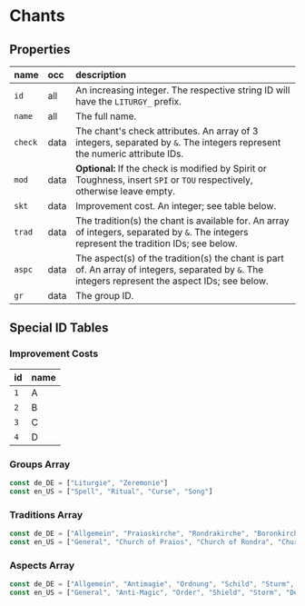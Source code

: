 # Chants

## Properties

name | occ | description
:--- | :--- | :---
`id` | all | An increasing integer. The respective string ID will have the `LITURGY_` prefix.
`name` | all | The full name.
`check` | data | The chant's check attributes. An array of 3 integers, separated by `&`. The integers represent the numeric attribute IDs.
`mod` | data | **Optional:** If the check is modified by Spirit or Toughness, insert `SPI` or `TOU` respectively, otherwise leave empty.
`skt` | data | Improvement cost. An integer; see table below.
`trad` | data | The tradition(s) the chant is available for. An array of integers, separated by `&`. The integers represent the tradition IDs; see below.
`aspc` | data | The aspect(s) of the tradition(s) the chant is part of. An array of integers, separated by `&`. The integers represent the aspect IDs; see below.
`gr` | data | The group ID.

## Special ID Tables

### Improvement Costs

id | name
:--- | :---
`1` | A
`2` | B
`3` | C
`4` | D

### Groups Array

```ts
const de_DE = ["Liturgie", "Zeremonie"]
const en_US = ["Spell", "Ritual", "Curse", "Song"]
```

### Traditions Array

```ts
const de_DE = ["Allgemein", "Praioskirche", "Rondrakirche", "Boronkirche", "Hesindekirche", "Phexkirche", "Perainekirche"]
const en_US = ["General", "Church of Praios", "Church of Rondra", "Church of Boron", "Church of Hesinde", "Church of Phex", "Church of Peraine"]
```

### Aspects Array

```ts
const de_DE = ["Allgemein", "Antimagie", "Ordnung", "Schild", "Sturm", "Tod", "Traum", "Magie", "Wissen", "Handel", "Schatten", "Heilung", "Landwirtschaft"]
const en_US = ["General", "Anti-Magic", "Order", "Shield", "Storm", "Death", "Dream", "Magic", "Knowledge", "Commerce", "Shadow", "Healing", "Agriculture"]
```
